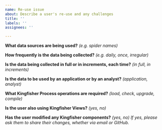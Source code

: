 ```yaml
---
name: Re-use issue
about: Describe a user's re-use and any challenges
title: ''
labels: ''
assignees: ''

---
```


**What data sources are being used?** *(e.g. spider names)*

**How frequently is the data being collected?** *(e.g. daily, once, irregular)*

**Is the data being collected in full or in increments, each time?** *(in full, in increments)*

**Is the data to be used by an application or by an analyst?** *(application, analyst)*

**What Kingfisher Process operations are required?** *(load, check, upgrade, compile)*

**Is the user also using Kingfisher Views?** *(yes, no)*

**Has the user modified any Kingfisher components?** *(yes, no)* *If yes, please ask them to share their changes, whether via email or GitHub.*
